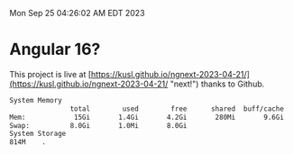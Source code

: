Mon Sep 25 04:26:02 AM EDT 2023

# Angular 16?


This project is live at [https://kusl.github.io/ngnext-2023-04-21/](https://kusl.github.io/ngnext-2023-04-21/ "next!") thanks to Github.

```bash
System Memory
               total        used        free      shared  buff/cache   available
Mem:            15Gi       1.4Gi       4.2Gi       280Mi       9.6Gi        13Gi
Swap:          8.0Gi       1.0Mi       8.0Gi
System Storage
814M	.
```
```bash
